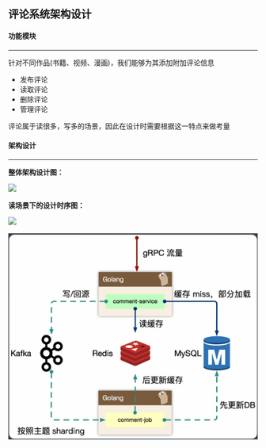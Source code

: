 ## 评论系统架构设计

#### 功能模块

------

针对不同作品(书籍、视频、漫画)，我们能够为其添加附加评论信息

- 发布评论
- 读取评论
- 删除评论
- 管理评论

评论属于读很多，写多的场景，因此在设计时需要根据这一特点来做考量

#### 架构设计

------

**整体架构设计图：**

![](C:\Users\田磊泉\Desktop\design\评论系统设计\评论系统架构设计.png)

**读场景下的设计时序图：**

![](C:\Users\田磊泉\Desktop\design\评论系统设计\评论系统读场景.png)





![RUNOOB 图标](https://github.com/Tian-LQ/design/blob/main/%E8%AF%84%E8%AE%BA%E7%B3%BB%E7%BB%9F%E8%AE%BE%E8%AE%A1/%E8%AF%84%E8%AE%BA%E7%B3%BB%E7%BB%9F%E6%9E%B6%E6%9E%84%E8%AE%BE%E8%AE%A1.png?raw=true)